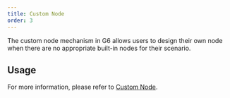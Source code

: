 ```yaml
---
title: Custom Node
order: 3
---
```


The custom node mechanism in G6 allows users to design their own node when there are no appropriate built-in nodes for their scenario.

## Usage

For more information, please refer to [Custom Node](/en/docs/manual/advanced/custom-node).
